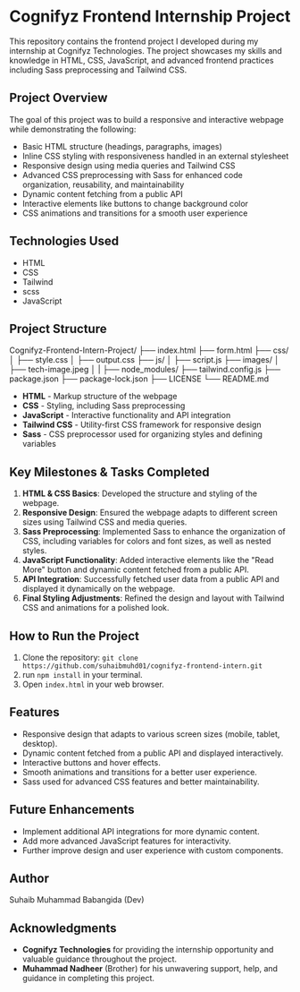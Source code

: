 # Cognifyz Frontend Internship Project

This repository contains the frontend project I developed during my internship at Cognifyz Technologies. The project showcases my skills and knowledge in HTML, CSS, JavaScript, and advanced frontend practices including Sass preprocessing and Tailwind CSS.

## Project Overview

The goal of this project was to build a responsive and interactive webpage while demonstrating the following:

- Basic HTML structure (headings, paragraphs, images)
- Inline CSS styling with responsiveness handled in an external stylesheet
- Responsive design using media queries and Tailwind CSS
- Advanced CSS preprocessing with Sass for enhanced code organization, reusability, and maintainability
- Dynamic content fetching from a public API
- Interactive elements like buttons to change background color
- CSS animations and transitions for a smooth user experience

## Technologies Used

*   HTML 
*   CSS
*   Tailwind
*   scss
*   JavaScript

## Project Structure

Cognifyz-Frontend-Intern-Project/
├── index.html
├── form.html
├── css/
│   ├── style.css
│   ├── output.css
├── js/
│   ├── script.js
├── images/
│   ├── tech-image.jpeg
│
|
├── node_modules/
├── tailwind.config.js
├── package.json
├── package-lock.json
├── LICENSE
└── README.md

- **HTML** - Markup structure of the webpage
- **CSS** - Styling, including Sass preprocessing
- **JavaScript** - Interactive functionality and API integration
- **Tailwind CSS** - Utility-first CSS framework for responsive design
- **Sass** - CSS preprocessor used for organizing styles and defining variables

## Key Milestones & Tasks Completed

1. **HTML & CSS Basics**: Developed the structure and styling of the webpage.
2. **Responsive Design**: Ensured the webpage adapts to different screen sizes using Tailwind CSS and media queries.
3. **Sass Preprocessing**: Implemented Sass to enhance the organization of CSS, including variables for colors and font sizes, as well as nested styles.
4. **JavaScript Functionality**: Added interactive elements like the "Read More" button and dynamic content fetched from a public API.
5. **API Integration**: Successfully fetched user data from a public API and displayed it dynamically on the webpage.
6. **Final Styling Adjustments**: Refined the design and layout with Tailwind CSS and animations for a polished look.

## How to Run the Project

1. Clone the repository: `git clone https://github.com/suhaibmuhd01/cognifyz-frontend-intern.git`
2. run `npm install` in your terminal.
3. Open `index.html` in your web browser.

## Features

- Responsive design that adapts to various screen sizes (mobile, tablet, desktop).
- Dynamic content fetched from a public API and displayed interactively.
- Interactive buttons and hover effects.
- Smooth animations and transitions for a better user experience.
- Sass used for advanced CSS features and better maintainability.

## Future Enhancements

- Implement additional API integrations for more dynamic content.
- Add more advanced JavaScript features for interactivity.
- Further improve design and user experience with custom components.

## Author

Suhaib Muhammad Babangida (Dev)

## Acknowledgments

- **Cognifyz Technologies** for providing the internship opportunity and valuable guidance throughout the project.
- **Muhammad Nadheer** (Brother) for his unwavering support, help, and guidance in completing this project.



